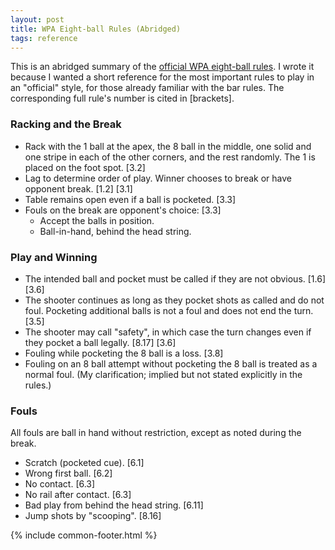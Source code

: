 ```yaml
---
layout: post
title: WPA Eight-ball Rules (Abridged)
tags: reference
---
```


This is an abridged summary of the [official WPA eight-ball rules](https://wpapool.com/rules/). I wrote it because I wanted a short reference for the most important rules to play in an "official" style, for those already familiar with the bar rules. The corresponding full rule's number is cited in \[brackets].

### Racking and the Break

- Rack with the 1 ball at the apex, the 8 ball in the middle, one solid and one stripe in each of the other corners, and the rest randomly. The 1 is placed on the foot spot. \[3.2]
- Lag to determine order of play. Winner chooses to break or have opponent break. \[1.2] \[3.1]
- Table remains open even if a ball is pocketed. \[3.3]
- Fouls on the break are opponent's choice: \[3.3]
  - Accept the balls in position.
  - Ball-in-hand, behind the head string.

### Play and Winning

- The intended ball and pocket must be called if they are not obvious. \[1.6] \[3.6]
- The shooter continues as long as they pocket shots as called and do not foul. Pocketing additional balls is not a foul and does not end the turn. \[3.5]
- The shooter may call "safety", in which case the turn changes even if they pocket a ball legally. \[8.17] \[3.6]
- Fouling while pocketing the 8 ball is a loss. \[3.8]
- Fouling on an 8 ball attempt without pocketing the 8 ball is treated as a normal foul. (My clarification; implied but not stated explicitly in the rules.)

### Fouls

All fouls are ball in hand without restriction, except as noted during the break.

- Scratch (pocketed cue). \[6.1]
- Wrong first ball. \[6.2]
- No contact. \[6.3]
- No rail after contact. \[6.3]
- Bad play from behind the head string. \[6.11]
- Jump shots by "scooping". \[8.16]

{% include common-footer.html %}
